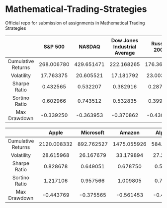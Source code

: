# Mathematical-Trading-Strategies
Official repo for submission of assignments in Mathematical Trading Strategies

||   S&P 500  | NASDAQ     | Dow Jones Industrial Average | Russell 2000 | FTSE 100  |
| :---: | :---: | :---: | :---: | :---: | :---: |
|Cumulative Returns | 268.006780 | 429.651471 |  222.168265   | 176.361515   | 43.094020 |
|Volatility         |  17.763375 |  20.605521 |  17.181792    | 23.003179    | 16.251517 | 
|Sharpe Ratio       |   0.432565 |   0.532207 |  0.382916     | 0.287110     | 0.019149  |
|Sortino Ratio      |   0.602966 |   0.743512 |  0.532835     | 0.399123     | 0.026355  |
|Max Drawdown       |  -0.339250 |  -0.363953 |  -0.370862    |  -0.430613   | -0.366055 | 

||Apple |  Microsoft |  Amazon | Alphabet |  Tesla |
| :---: | :---: | :---: | :---: | :---: | :---: |
Cumulative Returns | 2120.008332 | 892.762527  |1475.055926 | 584.372779  | 10216.657484 |
Volatility         |   28.615968 |  26.167679  |  33.179894 |  27.297627  | 57.380700    |
Sharpe Ratio       |    0.828678 |   0.649051  |   0.678750 |   0.530204  | 0.851707     |
Sortino Ratio      |    1.217106 |   0.957566  |   1.009805 |   0.782077  | 1.295255     |
Max Drawdown       |   -0.443769 |  -0.375565  |  -0.561453 |  -0.443201  | -0.736322    |
        
          